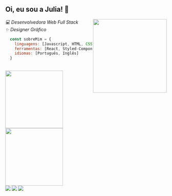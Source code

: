 <h2>Oi, eu sou a Julia! 🌟</h2>
<img align='right' src="https://i.ibb.co/Mk37StM/Work-from-home-ai-1.png" width="230" />
<p><em>💻 Desenvolvedora Web Full Stack <br /> ✨ Designer Gráfico</p></em>

```javascript
  const sobreMim = {
    linguagens: [Javascript, HTML, CSS, Typescript],
    ferramentas: [React, Styled-Components, Node],
    idiomas: [Português, Inglês]
  }
```

<br />

<div>
  <a href="https://github.com/juliacortez">
  <img height="180em" src="https://github-readme-stats.vercel.app/api?username=juliacortez&show_icons=true&theme=calm&include_all_commits=true&count_private=true"/>
  <img height="180em" src="https://github-readme-stats.vercel.app/api/top-langs/?username=juliacortez&layout=compact&langs_count=7&theme=calm"/>
</div>
  
 <div> 
  <a href="https://www.linkedin.com/in/juliacortez-98/" target="_blank"><img src="https://img.shields.io/badge/LinkedIn-0077B5?style=for-the-badge&logo=linkedin&logoColor=white" target="_blank"></a>
   <a href="https://www.linkedin.com/in/juliacortez-98/" target="_blank"><img src="https://img.shields.io/badge/Gmail-D14836?style=for-the-badge&logo=gmail&logoColor=white" target="_blank"></a>
   <a href = "mailto:juliacortez984@gmail.com"><img src="https://img.shields.io/badge/-Gmail-%23333?style=for-the-badge&logo=gmail&logoColor=white" target="_blank"></a>
  </div>
